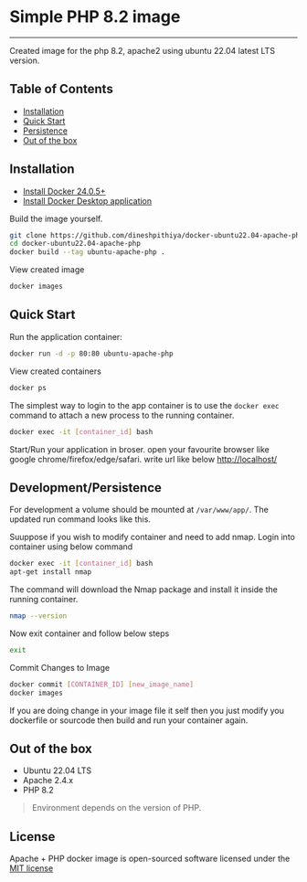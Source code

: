 #   Simple PHP 8.2 image
-------------------
Created image for the php 8.2, apache2 using ubuntu 22.04 latest LTS version.

Table of Contents
-------------------

 * [Installation](#installation)
 * [Quick Start](#quick-start)
 * [Persistence](#developmentpersistence)
 * [Out of the box](#out-of-the-box)

 Installation
-------------------

 * [Install Docker 24.0.5+](https://docs.docker.com/engine/install/ubuntu/)
 * [Install Docker Desktop application](https://docs.docker.com/desktop/install/ubuntu/)
 
Build the image yourself.

```bash
git clone https://github.com/dineshpithiya/docker-ubuntu22.04-apache-php.git
cd docker-ubuntu22.04-apache-php
docker build --tag ubuntu-apache-php .
```
View created image
```bash
docker images
```
Quick Start
-------------------

Run the application container:

```bash
docker run -d -p 80:80 ubuntu-apache-php
```
View created containers
```bash
docker ps
```
The simplest way to login to the app container is to use the `docker exec` command to attach a new process to the running container.

```bash
docker exec -it [container_id] bash
```
Start/Run your application in broser. open your favourite browser like google chrome/firefox/edge/safari.
write url like below
[http://localhost/](http://localhost/)

Development/Persistence
-------------------

For development a volume should be mounted at `/var/www/app/`.
The updated run command looks like this.

Suuppose if you wish to modify container and need to add nmap. Login into container using below command
```bash
docker exec -it [container_id] bash
apt-get install nmap
```
The command will download the Nmap package and install it inside the running container.

```bash
nmap --version
```
Now exit container and follow below steps
```bash
exit
```
Commit Changes to Image
```bash
docker commit [CONTAINER_ID] [new_image_name]
docker images
```
If you are doing change in your image file it self then you just modify you dockerfile or sourcode then build and run your container again.

Out of the box
-------------------
 * Ubuntu 22.04 LTS
 * Apache 2.4.x
 * PHP 8.2
 
>Environment depends on the version of PHP.

License
-------------------

Apache + PHP docker image is open-sourced software licensed under the [MIT license](http://opensource.org/licenses/MIT)
